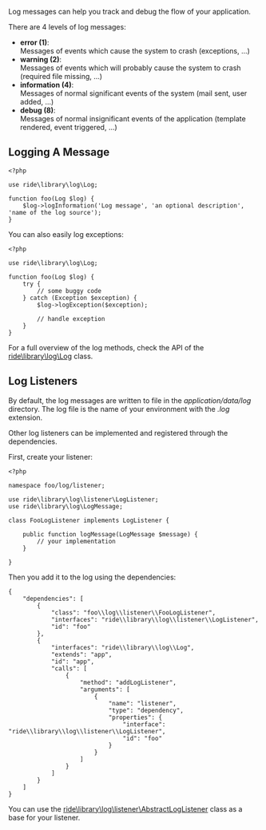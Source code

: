 Log messages can help you track and debug the flow of your application.

There are 4 levels of log messages:

* __error (1)__:    
Messages of events which cause the system to crash (exceptions, ...)
* __warning (2)__:   
Messages of events which will probably cause the system to crash (required file missing, ...)
* __information (4)__:  
Messages of normal significant events of the system (mail sent, user added, ...)
* __debug (8)__:  
Messages of normal insignificant events of the application (template rendered, event triggered, ...)

## Logging A Message

    <?php
    
    use ride\library\log\Log;

    function foo(Log $log) {
        $log->logInformation('Log message', 'an optional description', 'name of the log source');
    }
    
You can also easily log exceptions:

    <?php

    use ride\library\log\Log;

    function foo(Log $log) {
        try {
            // some buggy code
        } catch (Exception $exception) {
            $log->logException($exception);
            
            // handle exception
        }
    }

For a full overview of the log methods, check the API of the [ride\library\log\Log](docs/api/class/ride/library/log/Log) class.

## Log Listeners

By default, the log messages are written to file in the _application/data/log_ directory.
The log file is the name of your environment with the _.log_ extension.

Other log listeners can be implemented and registered through the dependencies.

First, create your listener:

    <?php

    namespace foo/log/listener;

    use ride\library\log\listener\LogListener;
    use ride\library\log\LogMessage;

    class FooLogListener implements LogListener {
        
        public function logMessage(LogMessage $message) {
            // your implementation
        }
        
    }
    
Then you add it to the log using the dependencies:

    {
        "dependencies": [
            {
                "class": "foo\\log\\listener\\FooLogListener",
                "interfaces": "ride\\library\\log\\listener\\LogListener",
                "id": "foo"
            },
            {
                "interfaces": "ride\\library\\log\\Log",
                "extends": "app",
                "id": "app",
                "calls": [
                    {
                        "method": "addLogListener",
                        "arguments": [
                            {
                                "name": "listener",
                                "type": "dependency",
                                "properties": {
                                    "interface": "ride\\library\\log\\listener\\LogListener",
                                    "id": "foo"
                                }
                            }
                        ]
                    }
                ]
            }
        ]
    }
    
You can use the [ride\library\log\listener\AbstractLogListener](/docs/api/class/ride/library/log/listener/AbstractLogListener) class as a base for your listener.    
